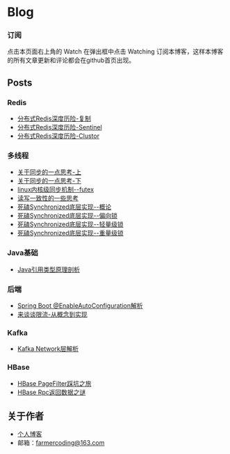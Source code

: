 Blog
========

### 订阅
点击本页面右上角的 Watch 在弹出框中点击 Watching 订阅本博客，这样本博客的所有文章更新和评论都会在github首页出现。

## Posts

### Redis

- [分布式Redis深度历险-复制](https://github.com/farmerjohngit/myblog/issues/1)
- [分布式Redis深度历险-Sentinel](https://github.com/farmerjohngit/myblog/issues/2)
- [分布式Redis深度历险-Clustor](https://github.com/farmerjohngit/myblog/issues/5)

### 多线程

- [关于同步的一点思考-上](https://github.com/farmerjohngit/myblog/issues/6)
- [关于同步的一点思考-下](https://github.com/farmerjohngit/myblog/issues/7)
- [linux内核级同步机制--futex](https://github.com/farmerjohngit/myblog/issues/8) 
- [读写一致性的一些思考](https://github.com/farmerjohngit/myblog/issues/9)
- [死磕Synchronized底层实现--概论](https://github.com/farmerjohngit/myblog/issues/12)
- [死磕Synchronized底层实现--偏向锁](https://github.com/farmerjohngit/myblog/issues/13)
- [死磕Synchronized底层实现--轻量级锁](https://github.com/farmerjohngit/myblog/issues/14)
- [死磕Synchronized底层实现--重量级锁](https://github.com/farmerjohngit/myblog/issues/15)

### Java基础

- [Java引用类型原理剖析](https://github.com/farmerjohngit/myblog/issues/10)

### 后端

- [Spring Boot @EnableAutoConfiguration解析](https://github.com/farmerjohngit/myblog/issues/17)
- [来谈谈限流-从概念到实现](https://github.com/farmerjohngit/myblog/issues/18)

### Kafka
- [Kafka Network层解析](https://github.com/farmerjohngit/myblog/issues/16)

### HBase

- [HBase PageFilter踩坑之旅](https://github.com/farmerjohngit/myblog/issues/4)
- [HBase Rpc返回数据之谜](http://www.farmerjohn.top/2018/01/04/hbase-rpc-count/)

 

## 关于作者
- [个人博客](http://www.farmerjohn.top/)
- 邮箱：farmercoding@163.com

